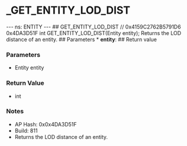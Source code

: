 # _GET_ENTITY_LOD_DIST

--- ns: ENTITY --- ## GET_ENTITY_LOD_DIST  // 0x4159C2762B5791D6 0x4DA3D51F int GET_ENTITY_LOD_DIST(Entity entity);  Returns the LOD distance of an entity.  ## Parameters * **entity**:  ## Return value

### Parameters
* Entity entity

### Return Value
* int

### Notes
* AP Hash: 0x0x4DA3D51F
* Build: 811
* Returns the LOD distance of an entity.

